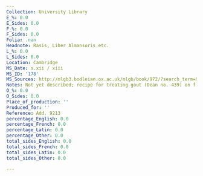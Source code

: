 ```yaml
---
Collection: University Library
E_%: 0.0
E_Sides: 0.0
F_%: 0.0
F_Sides: 0.0
Folia: .nan
Headnote: Rasis, Liber Almansoris etc.
L_%: 0.0
L_Sides: 0.0
Location: Cambridge
MS_Date: s.xii / xiii
MS_ID: '178'
MS_Sources: http://mlgb3.bodleian.ox.ac.uk/mlgb/book/972/?search_term=9213&page_size=500
Notes: Not yet described; recipe for treating gout (Dean no. 439) on f. 229r
O_%: 0.0
O_Sides: 0.0
Place_of_production: ''
Produced_for: ''
Reference: Add. 9213
percentage_English: 0.0
percentage_French: 0.0
percentage_Latin: 0.0
percentage_Other: 0.0
total_sides_English: 0.0
total_sides_French: 0.0
total_sides_Latin: 0.0
total_sides_Other: 0.0

---
```

